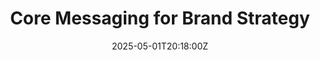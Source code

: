 ---
title: Core Messaging for  Brand Strategy
linkTitle: Core Messaging for  Brand Strategy
date: '2025-05-01T20:18:00Z'
weight: 1
description: Green Orbit Digital emphasizes the importance of eco-conscious branding
  for business growth, advocating for authenticity, alignment with global sustainability
  goals, and strategic integration to build trust and attract eco-aware audiences.
  Their tailored strategies aim to turn sustainability into a competitive advantage
  while fostering innovation and positive impact.
draft: false
ref: core-messaging-for-brand-strategy
---